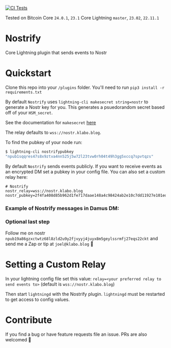 [![CI Tests](https://github.com/joelklabo/nostrify/actions/workflows/ci.yml/badge.svg)](https://github.com/joelklabo/nostrify/actions/workflows/ci.yml)

Tested on Bitcoin Core `24.0.1`, `23.1`
Core Lightning `master`, `23.02`, `22.11.1`

# Nostrify
Core Lightning plugin that sends events to Nostr

# Quickstart

Clone this repo into your `/plugins` folder. You'll need to run `pip3 install -r requirements.txt`

By default `Nostrify` uses `lightning-cli makesecret string=nostr` to generate a Nostr key for you. This generates a psuedorandom secret based off of your `HSM_secret`.

See the documentation for `makesecret` [here](https://lightning.readthedocs.io/lightning-makesecret.7.html?highlight=makesecret)

The relay defaults to `wss://nostr.klabo.blog`.

To find the pubkey of your node run:
```bash
$ lightning-cli nostrifypubkey
"npub1sqqres47s8x9ztva4nn525j5w72l23tvw0rh04t49h3gg5xccq7spvtqzs"
```

By default `Nostrify` sends events publicly. If you want to receive events as an encrypted DM set a pubkey in your config file. You can also set a custom relay here:

```
# Nostrify
nostr_relay=wss://nostr.klabo.blog
nostr_pubkey=2f4fa408d85b962d1fe717daae148a4c98424ab2e10c7dd11927e101ed3257b2
```

### Example of Nostrify messages in Damus DM:

### Optional last step

Follow me on nostr `npub19a86gzxctwtz68l8zld2u9y2fjvyyj4juyx8m5geylssrmfj27eqs22ckt` and send me a Zap or tip at `joel@klabo.blog` 🤙

# Setting a Custom Relay

In your lightning config file set this value:
`relay=<your preferred relay to send events to>` (default is `wss://nostr.klabo.blog`)

Then start `lightningd` with the Nostrify plugin. `lightningd` must be restarted to get access to config values.

# Contribute

If you find a bug or have feature requests file an issue. PRs are also welcomed 🤙